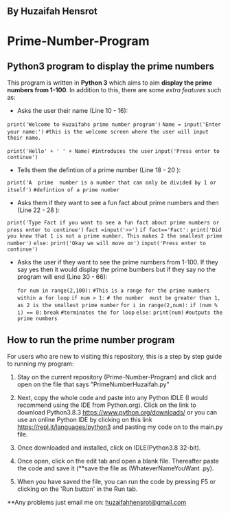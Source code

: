## By Huzaifah Hensrot


# Prime-Number-Program

## Python3 program to display the prime numbers

This program is written in **Python 3** which aims to aim **display the prime numbers from 1-100**. In addition to this, there are some *extra features* such as:

* Asks the user their name (Line 10 - 16):

`print('Welcome to Huzaifahs prime number program')`
`Name = input('Enter your name:')`
`#this is the welcome screen where the user will input their name.`

`print('Hello' + ' ' + Name)`
`#introduces the user`
`input('Press enter to continue')`

* Tells them the defintion of a prime number (Line 18 - 20 ):

`print('A  prime  number is a number that can only be divided by 1 or itself')`
`#defintion of a prime number`

* Asks them if they want to see a fun fact about prime numbers and then (Line 22 - 28 ):

`print('Type Fact if you want to see a fun fact about prime numbers or press enter to continue')`
`fact =input('>>')`
`if fact=='Fact':`
    `print('Did you know that 1 is not a prime number. This makes 2 the smallest prime number')`
`else:`
    `print('Okay we will move on')`
`input('Press enter to continue')`


* Asks the user if they want to see the prime numbers from 1-100. If they say yes then it would display the prime bumbers but if they say no the program will end (Line 30 - 66):

  `for num in range(2,100):`
      `#This is a range for the prime numbers within a for loop`
   `if num > 1:`
       `# the number  must be greater than 1, as 2 is the smallest prime number`
       `for i in range(2,num):`
           `if (num % i) == 0:`
               `break`
            `#terminates the for loop`
       `else:`
           `print(num)`
           `#outputs the prime numbers`



## How to run the prime number program

For users who are new to visiting this repository, this is a step by step guide to running my program:

1. Stay on the current repository (Prime-Number-Program) and click and open on the file that says "PrimeNumberHuzaifah.py"

2. Next, copy the whole code and paste into any Python IDLE (I would recommend using the IDE from Python.org).
Click on the link to download Python3.8.3 https://www.python.org/downloads/ or you can use an online Python IDE by clicking on this link https://repl.it/languages/python3 and pasting my code on to the main.py file. 

3. Once downloaded and installed, click on IDLE(Python3.8 32-bit).

4. Once open, click on the edit tab and open a blank file. Thereafter paste the code and save it (**save the file as     (WhateverNameYouWant .py).

5. When you have saved the file, you can run the code by pressing F5 or clicking on the 'Run button' in the Run tab.

**Any problems just email me on: huzaifahhensrot@gmail.com 
